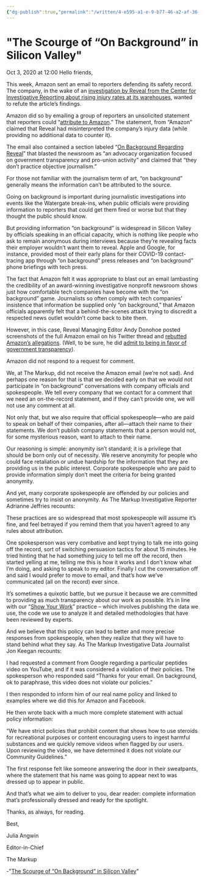 ```yaml
---
{"dg-publish":true,"permalink":"/written/4-e595-a1-e-9-b77-46-a2-af-36-9-d1-fcfe-06-a33/","dgHomeLink":true,"dgPassFrontmatter":false}
---
```


# "The Scourge of “On Background” in Silicon Valley" 
Oct 3, 2020 at 12:00
Hello friends, 

This week, Amazon sent an email to reporters defending its safety record. The company, in the wake of an [investigation by Reveal from the Center for Investigative Reporting about rising injury rates at its warehouses](https://www.revealnews.org/article/how-amazon-hid-its-safety-crisis/), wanted to refute the article’s findings. 

Amazon did so by emailing a group of reporters an unsolicited statement that reporters could “[attribute to Amazon](https://twitter.com/add/status/1311454933145640960/photo/1).” The statement, from “Amazon” claimed that Reveal had misinterpreted the company’s injury data (while providing no additional data to counter it). 

The email also contained a section labeled “[On Background Regarding Reveal](https://twitter.com/add/status/1311454933145640960/photo/3)” that blasted the newsroom as “an advocacy organization focused on government transparency and pro-union activity” and claimed that “they don’t practice objective journalism.”

For those not familiar with the journalism term of art, “on background” generally means the information can’t be attributed to the source. 

Going on background is important during journalistic investigations into events like the Watergate break-ins, when public officials were providing information to reporters that could get them fired or worse but that they thought the public should know.

But providing information “on background” is widespread in Silicon Valley by officials speaking in an official capacity, which is nothing like people who ask to remain anonymous during interviews because they’re revealing facts their employer wouldn’t want them to reveal. Apple and Google, for instance, provided most of their early plans for their COVID-19 contact-tracing app through “on background” press releases and “on background” phone briefings with tech press. 

The fact that Amazon felt it was appropriate to blast out an email lambasting the credibility of an award-winning investigative nonprofit newsroom shows just how comfortable tech companies have become with the “on background” game. Journalists so often comply with tech companies’ insistence that information be supplied only “on background,” that Amazon officials apparently felt that a behind-the-scenes attack trying to discredit a respected news outlet wouldn’t come back to bite them.

However, in this case, Reveal Managing Editor Andy Donohoe posted screenshots of the full Amazon email on his Twitter thread and [rebutted Amazon’s ](https://twitter.com/add/status/1311456101834006529)[allegations](https://twitter.com/add/status/1311455872564908033). (Well, to be sure, he did [admit to being in favor of government transparency](https://twitter.com/add/status/1311457596549677057)). 

Amazon did not respond to a request for comment.

We, at The Markup, did not receive the Amazon email (we’re not sad). And perhaps one reason for that is that we decided early on that we would not participate in “on background” conversations with company officials and spokespeople. We tell every company that we contact for a comment that we need an on-the-record statement, and if they can’t provide one, we will not use any comment at all.

Not only that, but we also require that official spokespeople—who are paid to speak on behalf of their companies, after all—attach their name to their statements. We don’t publish company statements that a person would not, for some mysterious reason, want to attach to their name.

Our reasoning is simple: anonymity isn’t standard; it is a privilege that should be born only out of necessity. We reserve anonymity for people who could face retaliation or undue hardship for the information that they are providing us in the public interest. Corporate spokespeople who are paid to provide information simply don’t meet the criteria for being granted anonymity. 

And yet, many corporate spokespeople are offended by our policies and sometimes try to insist on anonymity. As The Markup Investigative Reporter Adrianne Jeffries recounts:

These practices are so widespread that most spokespeople will assume it’s fine, and feel betrayed if you remind them that you haven’t agreed to any rules about attribution.

One spokesperson was very combative and kept trying to talk me into going off the record, sort of switching persuasion tactics for about 15 minutes. He tried hinting that he had something juicy to tell me off the record, then started yelling at me, telling me this is how it works and I don’t know what I’m doing, and asking to speak to my editor. Finally I cut the conversation off and said I would prefer to move to email, and that’s how we’ve communicated (all on the record) ever since.

It’s sometimes a quixotic battle, but we pursue it because we are committed to providing as much transparency about our work as possible. It’s in line with our “[Show Your Work](https://themarkup.org/series/show-your-work)” practice – which involves publishing the data we use, the code we use to analyze it and detailed methodologies that have been reviewed by experts. 

And we believe that this policy can lead to better and more precise responses from spokespeople, when they realize that they will have to stand behind what they say. As The Markup Investigative Data Journalist Jon Keegan recounts:

I had requested a comment from Google regarding a particular peptides video on YouTube, and if it was considered a violation of their policies. The spokesperson who responded said “Thanks for your email. On background, ok to paraphrase, this video does not violate our policies.” 

I then responded to inform him of our real name policy and linked to examples where we did this for Amazon and Facebook.

He then wrote back with a much more complete statement with actual policy information: 

“We have strict policies that prohibit content that shows how to use steroids for recreational purposes or content encouraging users to ingest harmful substances and we quickly remove videos when flagged by our users. Upon reviewing the video, we have determined it does not violate our Community Guidelines.”

The first response felt like someone answering the door in their sweatpants, where the statement that his name was going to appear next to was dressed up to appear in public. 

And that’s what we aim to deliver to you, dear reader: complete information that’s professionally dressed and ready for the spotlight.

Thanks, as always, for reading.

Best,

Julia Angwin

Editor-in-Chief

The Markup

-"[The Scourge of “On Background” in Silicon Valley](https://www.getrevue.co/profile/themarkup/issues/the-scourge-of-on-background-in-silicon-valley-281176)"